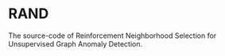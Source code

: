 # RAND
The source-code of Reinforcement Neighborhood Selection for Unsupervised Graph Anomaly Detection.
